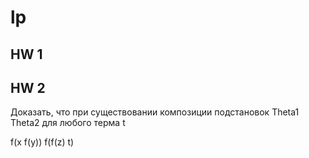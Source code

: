 # lp

## HW 1

## HW 2

Доказать, что при существовании композиции подстановок Theta1 Theta2 для любого терма t 


f(x f(y))   f(f(z) t)

 
